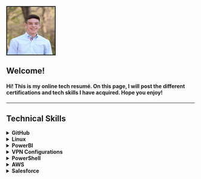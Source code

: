 <img src="IMG_2613.JPG" alt="Rooks Hunter Avatar" width="128" height="128" align="center" border="2">

<h2>Welcome!</h2>
<h4>Hi! This is my online tech resumé. On this page, I will post the different certifications and tech skills I have acquired. Hope you enjoy!</h4>
<hr>

<h2><b>Technical Skills</b></h2>

<details closed>
  <summary><b>GitHub</b></summary>
  <br>
  <p>I completed the "First Day on Github" and "First Week on Github" Learning Paths. As a result of the training, I learned about the basic workflow and operations involved in utillizing Github to its full potential.
    Skills developed include:
  <ul>
    <li>Communicating Using Markdown</li>
    <li>Uploading a project to Github</li>
    <li>Customizing Github pages</li>
    <li>Utilizing pull requests</li>
    <li>Resolving merge conflicts</li>
    <li>Securing workflows</li>

  </ul>
  <img src="Screen Shot 2019-09-04 at 10.44.09 AM.png" alt="First Day on GitHub" width="600" height="400" border="2">
  <img src="github-2.png" alt="First Week on GitHub" width="600" height="400" border="2">
  </p>
</details>

<details closed>
  <summary><b>Linux</b></summary>
  <br>
  <p>I completed the 16-hour LPI Linux Essentials course offered in Linux Academy. This course provided a broad overview of the functions available within Linux specifically utilizing the command line to accomplish a task. Some of the specific topics discussed within the course included:
  <ul>
    <li>Understanding command line basics</li>
    <li>Linux-embedded systems</li>
    <li>Using directories and listing files</li>
    <li>Archivig file using command line</li>
    <li>Searching and exracting data from files</li>
    <li>Understanding computer hardware</li>
    <li>Managing file permissions and ownership</li>

  </ul>
  </p>
    <img src="LinuxCertificate.JPG" alt="Linux Certificate" width="600" height="400" border="2">
</details>

<details closed>
  <summary><b>PowerBI</b></summary>
  <br>
  <p>I auditted the <a href="https://www.edx.org/course/analyzing-visualizing-data-power-bi-4"> Analyzing and Visualizong Data with Power BI</a> course by edX. This course taught me the intricacies of PowerBI including how to utilize PowerBI for analytical purposes. Below is a list of specific skills taught in the course followed by a walkthrough of a personal dashboard I created.
    <ul>
    <li>Data Transformations</li>
    <li>Managing Data</li>
    <li>Optimizing Models</li>
    <li>Utilizing Data Visualizations</li>
    <li>Configuring Dashboards</li>

  </p>
  <img src="PowerBICourse.JPG" alt="Power BI Proof of Completion" width="800" height="300" border="2">
  </ul>
  Click the following link for walkthrough of my Power BI dashboard: <a href="https://youtu.be/xPzbK4cgHco">Rooks Hunter's Supplier Quality Analysis Dashboard</a>
  </p>
  <img src="PowerBIScreenshot.JPG" alt="Power BI Screenshot" width="800" height="300" border="2">
</details>

<details closed>
  <summary><b>VPN Configurations</b></summary>
  <br>
  <p>In this task I used Algo VPN to set up my personal Wireguard and IPSEC VPN. In order to run my Algo server, I ran it on my local system and let it set up a new virtual machine for me. I used Digital Ocean as my cloud hosting provider, and I created an Ubuntu virtual machine. After installng the Algo scripts and dependencies, I used Wireguard to configure my VPN.
  <br>
  <br>
    Below is a screen shot of three windows. The left two windows are pictures of <a href="ipleak.net">ipleak.net</a>. The far left is ipleak.net when Wireguard is deactivated. The middle window is the output displayed on ipleak.net when my Wireguard is activated. Lastly, the far right window is Digital Ocean, which contains my VPN IP address.
  </p>
  <h2>AlgoVPN through Digital Ocean</h2>
<img src="VPN_Proof.PNG" alt="Algo VPN Proof of Completion" width="650" height="300" border="2">
<br>
<br>
<h2>AlgoVPN through AWS EC2 instance</h2>

<img src="AlgoVPNaws.PNG" alt="Algo VPN Proof of Completion" width="650" height="300" border="2">
<br>
<br>
<h2>OpenVPN through AWS EC2 instance</h2>

<img src="OpenVPN.PNG" alt="Algo VPN Proof of Completion" width="550" height="200" border="2">
<img src="OpenVPN2.PNG" alt="Algo VPN Proof of Completion" width="550" height="200" border="2">

</details>

<details closed>
  <summary><b>PowerShell</b></summary>
  <br>
  <p>I completed the <a href="https://www.linkedin.com/learning/powershell-5-essential-training"> PowerShell 5 Essential Training</a> found on LinkedIn Learning. This course taught me the basic ins-and-outs of PowerShell along with how to use it to optimize management. More specifically, I learned how to discover commands using "Get-Help *<i>command</i>*", how to utilize "Get-Service", adding snappins for more cmdlets, dynamic importing of modules, comparing data using operators and "Where-Object", running script files and much more.  Below is a broader view of the topics covered during the training along with the certificate provided upon completion of the course:
  <ul>
    <li>Getting Ready for Powershell</li>
    <li>Discovery and Getting Help</li>
    <li>Extending Your Capabilities with Powershell</li>
    <li>Using the Power of the Pipeline</li>
    <li>Getting More out of Objects</li>
    <li>Scripts and Automation</li>
    <li>Scalable Management with Powershell Remoting</li>

  </ul>
  </p> 
  <img src="PowerShellCertificate.PNG" alt="Algo VPN Proof of Completion" width="450" height="300" border="2">
</details>

<details closed>
  <summary><b>AWS</b></summary>
  <br>
  <p>I completed the AWS Essentials course on Linux Academy. This course functioned as a guide for how to get started within AWS. Topics discussed included managing AWS access with users, groups and roles, networking services and connectivity, compute services, storage services, database services, loadbalancing, elasticity, scalability, and serverless compute. In order illustrate my understanding of the previous topics, I took part in the following hands-on labs:
  <ul>
    <li>Creating a basic function to shut down and EC2 instance</li>
    <li>Setting up an application load balancer with an auto scaling group and route 53</li>
    <li>Created an Amazon Aurora RDS database</li>
    <li>Created a basic Amazon S3 lifecycle policy</li>
    <li>Created Amazon S3 buckets, managing objects and enabling versioning</li>
    <li>Created a Linux EC2 instance in AWS and connect using SSH</li>
    <li>Created a basic VPC and associated components</li>
  </ul>
  </p>
  
  <img src="AWS_Essentials.PNG" alt="AWS Proof of Completion" width="600" height="400" border="2">
  
</details>
  
<details closed>
  <summary><b>Salesforce</b></summary>
  <br>
  <p>I went through the Admin Beginner Trail on Trailhead in order to introduce myself to Salesforce. Through the course I was able to learn a lot about how organizations can customize their customer relationship platforms. Some of the specific topics I learned were how to import and export data, use the schema builder for editing entities, create custom buttons and links and prompting user engagements.  The specific modules I covered within this Trail were:
  <ul>
    <li>Salesforce Platform Basics</li>
    <li>Data Modeling</li>
    <li>Data Management</li>
    <li>Lightning Experience Customization</li>
    <li>Salesforce Mobile App Customization</li>
    <li>User Engagement</li>
    <li>Reports and Dashboards for Lightning Experience</li>
  </ul>
  </p> 
  <img src="Salesforce.PNG" alt="AWS Proof of Completion" width="700" height="175" border="2">
</details>
